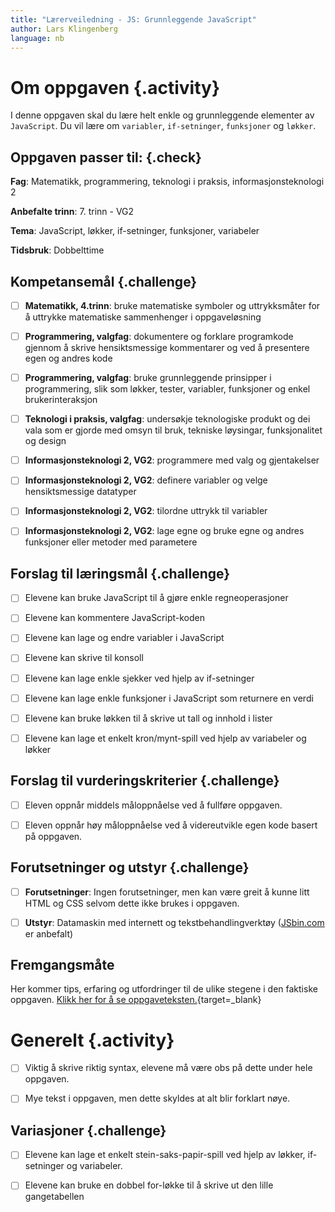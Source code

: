 ```yaml
---
title: "Lærerveiledning - JS: Grunnleggende JavaScript"
author: Lars Klingenberg
language: nb
---
```



# Om oppgaven {.activity}

I denne oppgaven skal du lære helt enkle og grunnleggende elementer av
`JavaScript`. Du vil lære om `variabler`, `if-setninger`, `funksjoner` og
`løkker`.

## Oppgaven passer til: {.check}

__Fag__: Matematikk, programmering, teknologi i praksis, informasjonsteknologi 2

__Anbefalte trinn__: 7. trinn - VG2

__Tema__: JavaScript, løkker, if-setninger, funksjoner, variabeler

__Tidsbruk__: Dobbelttime

## Kompetansemål {.challenge}

- [ ] __Matematikk, 4.trinn__: bruke matematiske symboler og uttrykksmåter for å
  uttrykke matematiske sammenhenger i oppgaveløsning

- [ ] __Programmering, valgfag__: dokumentere og forklare programkode gjennom å
  skrive hensiktsmessige kommentarer og ved å presentere egen og andres kode

- [ ] __Programmering, valgfag__: bruke grunnleggende prinsipper i
  programmering, slik som løkker, tester, variabler, funksjoner og enkel
  brukerinteraksjon

- [ ] __Teknologi i praksis, valgfag__: undersøkje teknologiske produkt og dei
  vala som er gjorde med omsyn til bruk, tekniske løysingar, funksjonalitet og
  design

- [ ] __Informasjonsteknologi 2, VG2__: programmere med valg og gjentakelser

- [ ] __Informasjonsteknologi 2, VG2__: definere variabler og velge
  hensiktsmessige datatyper

- [ ] __Informasjonsteknologi 2, VG2__: tilordne uttrykk til variabler

- [ ] __Informasjonsteknologi 2, VG2__: lage egne og bruke egne og andres
  funksjoner eller metoder med parametere

## Forslag til læringsmål {.challenge}

- [ ] Elevene kan bruke JavaScript til å gjøre enkle regneoperasjoner

- [ ] Elevene kan kommentere JavaScript-koden

- [ ] Elevene kan lage og endre variabler i JavaScript

- [ ] Elevene kan skrive til konsoll

- [ ] Elevene kan lage enkle sjekker ved hjelp av if-setninger

- [ ] Elevene kan lage enkle funksjoner i JavaScript som returnere en verdi

- [ ] Elevene kan bruke løkken til å skrive ut tall og innhold i lister

- [ ] Elevene kan lage et enkelt kron/mynt-spill ved hjelp av variabeler og
  løkker

## Forslag til vurderingskriterier {.challenge}

- [ ] Eleven oppnår middels måloppnåelse ved å fullføre oppgaven.

- [ ] Eleven oppnår høy måloppnåelse ved å videreutvikle egen kode basert på
  oppgaven.

## Forutsetninger og utstyr {.challenge}

- [ ] __Forutsetninger__: Ingen forutsetninger, men kan være greit å kunne litt
  HTML og CSS selvom dette ikke brukes i oppgaven.

- [ ] __Utstyr__: Datamaskin med internett og tekstbehandlingverktøy
  ([JSbin.com](https://jsbin.com/?js,console) er anbefalt)

## Fremgangsmåte

Her kommer tips, erfaring og utfordringer til de ulike stegene i den faktiske
oppgaven. [Klikk her for å se
oppgaveteksten.](../grunnleggende_js/grunnleggende_js.html){target=_blank}


# Generelt {.activity}

- [ ] Viktig å skrive riktig syntax, elevene må være obs på dette under hele
  oppgaven.

- [ ] Mye tekst i oppgaven, men dette skyldes at alt blir forklart nøye.

## Variasjoner {.challenge}

- [ ] Elevene kan lage et enkelt stein-saks-papir-spill ved hjelp av løkker,
  if-setninger og variabeler.

- [ ] Elevene kan bruke en dobbel for-løkke til å skrive ut den lille
  gangetabellen
